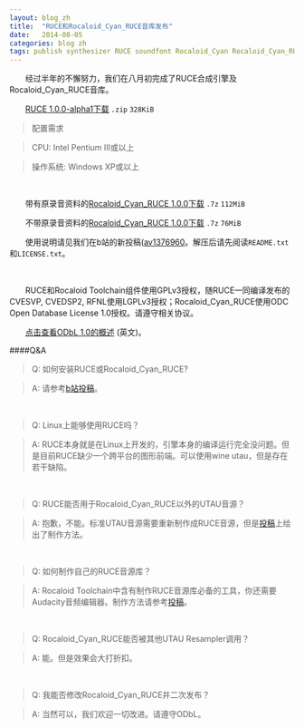 ```yaml
---
layout: blog_zh
title:  "RUCE和Rocaloid_Cyan_RUCE音库发布"
date:   2014-08-05
categories: blog zh
tags: publish synthesizer RUCE soundfont Rocaloid_Cyan Rocaloid_Cyan_RUCE
---
```


&emsp;&emsp;经过半年的不懈努力，我们在八月初完成了RUCE合成引擎及Rocaloid_Cyan_RUCE音库。

&emsp;&emsp;[RUCE 1.0.0-alpha1下载](/resources/binaries/RUCE-1.0.0-alpha1.zip) `.zip` `328KiB`

> 配置需求

> CPU: Intel Pentium III或以上

> 操作系统: Windows XP或以上

&emsp;&emsp;

&emsp;&emsp;带有原录音资料的[Rocaloid\_Cyan\_RUCE 1.0.0下载](https://mega.co.nz/#!zMZj3aRD!bgKmrx6jpE08Nto2ljEtK-IbEuUDsVrQx23RSHeAJd8) `.7z` `112MiB`

&emsp;&emsp;不带原录音资料的[Rocaloid\_Cyan\_RUCE 1.0.0下载](https://mega.co.nz/#!XcgCjJZA!Z2zLwZf2bgYmUbb_WALwV2qlPZMRNmTxWZYXePyZ-3g) `.7z` `76MiB`

&emsp;&emsp;使用说明请见我们在b站的新投稿([av1376960](http://www.bilibili.com/video/av1376960/)。解压后请先阅读`README.txt`和`LICENSE.txt`。

&emsp;&emsp;

&emsp;&emsp;RUCE和Rocaloid Toolchain组件使用GPLv3授权，随RUCE一同编译发布的CVESVP, CVEDSP2, RFNL使用LGPLv3授权；Rocaloid_Cyan_RUCE使用ODC Open Database License 1.0授权。请遵守相关协议。

&emsp;&emsp;[点击查看ODbL 1.0的概述](http://opendatacommons.org/licenses/odbl/summary/) (英文)。

####Q&A

> Q: 如何安装RUCE或Rocaloid_Cyan_RUCE?

> A: 请参考[b站投稿](http://www.bilibili.com/video/av1376960/)。

&emsp;

> Q: Linux上能够使用RUCE吗？

> A: RUCE本身就是在Linux上开发的，引擎本身的编译运行完全没问题。但是目前RUCE缺少一个跨平台的图形前端。可以使用wine utau，但是存在若干缺陷。

&emsp;

> Q: RUCE能否用于Rocaloid_Cyan_RUCE以外的UTAU音源？

> A: 抱歉，不能。标准UTAU音源需要重新制作成RUCE音源，但是[投稿](http://www.bilibili.com/video/av1376960/)上给出了制作方法。

&emsp;

> Q: 如何制作自己的RUCE音源库？

> A: Rocaloid Toolchain中含有制作RUCE音源库必备的工具，你还需要Audacity音频编辑器。制作方法请参考[投稿](http://www.bilibili.com/video/av1376960/)。

&emsp;

> Q: Rocaloid_Cyan_RUCE能否被其他UTAU Resampler调用？

> A: 能。但是效果会大打折扣。

&emsp;

> Q: 我能否修改Rocaloid_Cyan_RUCE并二次发布？

> A: 当然可以，我们欢迎一切改进。请遵守ODbL。

&emsp;&emsp;
